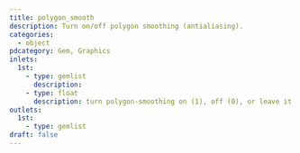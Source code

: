 ```yaml
---
title: polygon_smooth
description: Turn on/off polygon smoothing (antialiasing).
categories:
  - object
pdcategory: Gem, Graphics
inlets:
  1st:
    - type: gemlist
      description:
    - type: float
      description: turn polygon-smoothing on (1), off (0), or leave it unchanged (-1)
outlets:
  1st:
    - type: gemlist
draft: false
---
```

